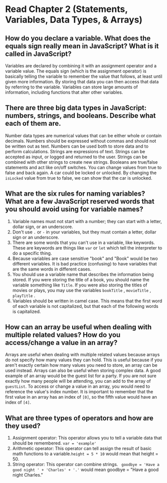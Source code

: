 # Read Chapter 2 (Statements, Variables, Data Types, & Arrays)

##  How do you declare a variable. What does the equals sign really mean in JavaScript? What is it called in JavaScript?
  Variables are declared by combining it with an assignment operator and a variable value. The equals sign (which is the assignment operator) is basically telling the variable to remember the value that follows, at least until given more information. By storing that data you can then access that data by referring to the variable. Variables can store large amounts of information, including functions that alter other variables.

##  There are three big data types in JavaScript: numbers, strings, and booleans. Describe what each of them are.
  Number data types are numerical values that can be either whole or contain decimals. Numbers should be expressed without commas and should not be written out as text. Numbers can be used both to store data and to perform calculations. Strings are expressions of text. Strings can be accepted as input, or logged and returned to the user. Strings can be combined with other strings to create new strings. Booleans are true/false statements and act like on/off switches. You can change values from true to false and back again. A car could be locked or unlocked. By changing the `isLocked` value from true to false, we can show that the car is unlocked.

##  What are the six rules for naming variables? What are a few JavaScript reserved words that you should avoid using for variable names?
  1. Variable names must not start with a number; they can start with a letter, dollar sign, or an underscore.
  2. Don't use `.` or `-` in your variables, but they must contain a letter, dollar sign or an underscore.
  3. There are some words that you can't use in a variable, like keywords. These are keywords are things like `var` or `let` which tell the interpreter to do a specific thing.
  4. Because variables are case sensitive "book" and "Book" would be two different variables. It is bad practice (confusing) to have variables that are the same words in different cases.
  5. You should use a variable name that describes the information being stored. If you were storing the title of a book, you should name the variable something like `Title`. If you were also storing the titles of movies or plays, you may use the variables `bookTitle` , `movieTitle` , `playTitle` .
  6. Variables should be written in camel case. This means that the first word of each variable is not capitalized, but that each of the following words is capitalized.

##  How can an array be useful when dealing with multiple related values? How do you access/change a value in an array?

  Arrays are useful when dealing with multiple related values because arrays do not specify how many values they can hold. This is useful because if you aren't exactly certain how many values you need to store, an array can be used instead. Arrays can also be useful when storing complex data. A good example of an array would be the guest list for a party. If you are not sure exactly how many people will be attending, you can add to the array of `guestList`. To access or change a value in an array, you would need to reference the value's index number. It is important to remember that the first value in an array has an index of `[0]`, so the fifth value would have an index of `[4]`.

##  What are three types of operators and how are they used?
  1. Assignment operator: This operator allows you to tell a variable data that should be remembered. `var = 'example'`
  2. Arithmetic operator: This operator can tell assign the result of basic math functions to a variable.`height = 5 * 10` would mean that height = 50.
  3. String operator: This operator can combine strings. ` goodbye = 'Have a good night ' + 'Charles' + '.'` would mean goodbye = "Have a good night Charles." 
